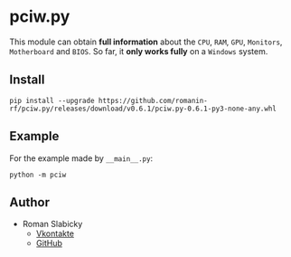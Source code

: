 # pciw.py
This module can obtain __full information__ about the `CPU`, `RAM`, `GPU`, `Monitors`, `Motherboard` and `BIOS`.
So far, it __only works fully__ on a `Windows` system.
## Install
```
pip install --upgrade https://github.com/romanin-rf/pciw.py/releases/download/v0.6.1/pciw.py-0.6.1-py3-none-any.whl
```
## Example
For the example made by `__main__.py`:
```
python -m pciw
```
## Author
- Roman Slabicky
    - [Vkontakte](https://vk.com/romanin2)
    - [GitHub](https://github.com/romanin-rf)
